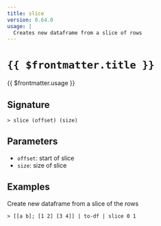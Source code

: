 ```yaml
---
title: slice
version: 0.64.0
usage: |
  Creates new dataframe from a slice of rows
---
```


# <code>{{ $frontmatter.title }}</code>

<div style='white-space: pre-wrap;'>{{ $frontmatter.usage }}</div>

## Signature

```> slice (offset) (size)```

## Parameters

 -  `offset`: start of slice
 -  `size`: size of slice

## Examples

Create new dataframe from a slice of the rows
```shell
> [[a b]; [1 2] [3 4]] | to-df | slice 0 1
```

